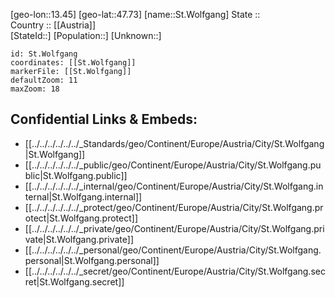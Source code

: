 ﻿---
location: [47.73,13.45] 
mapzoom: [7,12] 
mapmarker: city 
type: City
tags:
- geo/City


SpocWebEntityId: 34499
isDeleted: false
confidential: public

---
[geo-lon::13.45] 
[geo-lat::47.73] 
[name::St.Wolfgang] 
State ::  
Country :: [[Austria]]  
[StateId::] 
[Population::] 
[Unknown::] 


```leaflet
id: St.Wolfgang
coordinates: [[St.Wolfgang]] 
markerFile: [[St.Wolfgang]] 
defaultZoom: 11 
maxZoom: 18
```


## Confidential Links & Embeds: 
- [[../../../../../../_Standards/geo/Continent/Europe/Austria/City/St.Wolfgang|St.Wolfgang]] 
- [[../../../../../../_public/geo/Continent/Europe/Austria/City/St.Wolfgang.public|St.Wolfgang.public]] 
- [[../../../../../../_internal/geo/Continent/Europe/Austria/City/St.Wolfgang.internal|St.Wolfgang.internal]] 
- [[../../../../../../_protect/geo/Continent/Europe/Austria/City/St.Wolfgang.protect|St.Wolfgang.protect]] 
- [[../../../../../../_private/geo/Continent/Europe/Austria/City/St.Wolfgang.private|St.Wolfgang.private]] 
- [[../../../../../../_personal/geo/Continent/Europe/Austria/City/St.Wolfgang.personal|St.Wolfgang.personal]] 
- [[../../../../../../_secret/geo/Continent/Europe/Austria/City/St.Wolfgang.secret|St.Wolfgang.secret]] 
